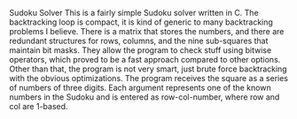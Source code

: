 
Sudoku Solver
This is a fairly simple Sudoku solver written in C. The backtracking loop is compact, it is kind of generic to many backtracking problems I believe. There is a matrix that stores the numbers, and there are redundant structures for rows, columns, and the nine sub-squares that maintain bit masks. They allow the program to check stuff using bitwise operators, which proved to be a fast approach compared to other options. Other than that, the program is not very smart, just brute force backtracking with the obvious optimizations. The program receives the square as a series of numbers of three digits. Each argument represents one of the known numbers in the Sudoku and is entered as row-col-number, where row and col are 1-based.
